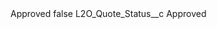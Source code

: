 <?xml version="1.0" encoding="UTF-8"?>
<CustomMetadata xmlns="http://soap.sforce.com/2006/04/metadata" xmlns:xsi="http://www.w3.org/2001/XMLSchema-instance" xmlns:xsd="http://www.w3.org/2001/XMLSchema">
    <label>Approved</label>
    <protected>false</protected>
    <values>
        <field>L2O_Quote_Status__c</field>
        <value xsi:type="xsd:string">Approved</value>
    </values>
</CustomMetadata>
